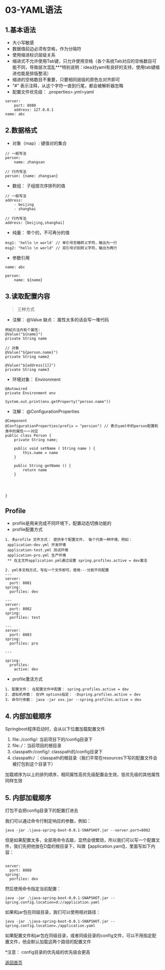 # 03-YAML语法

## 1.基本语法
- 大小写敏感
- 数据值前边必须有空格，作为分隔符
- 使用缩进标识层级关系
- 缩进式不允许使用Tab键，只允许使用空格（各个系统Tab对应的空格数目可能不同，导致层次混乱***特别说明：idea对yaml有良好的支持，使用tab键缩进也能是排版整洁）
- 缩进的空格数目不重要，只要相同层级的原色左对齐即可
- “#” 表示注释，从这个字符一直到行尾，都会被解析器忽略
- 配置文件优先级： .properties>.yml>yaml
```
server:
    port: 8080
    address: 127.0.0.1
name: abc
```

## 2.数据格式
- 对象（map）: 键值对的集合
```
// 一般写法
person:
    name: zhangsan 
    
// 行内写法
person: {name: zhangsan}
```

- 数组： 子组按次序排列的值
```
// 一般写法
address:
    - beijing
    - shanghai
    
// 行内写法
address: [beijing,shanghai]
```
- 纯量： 带个的，不可再分的值
```
msg1: 'hello \n world' // 单引号忽略转义字符，输出为一行
msg2: "hello \n world" // 双引号识别转义字符，输出为两行
```

- 参数引用
```
name: abc

person:
    name: ${name}
```

## 3.读取配置内容

> 三种方式
 - 注解： @Value 缺点： 属性太多的话会写一堆代码
```
例如方法内有个属性:
@Value("${name}")
private String name

// 对象
@Value("${person.name}")
private String name2

@Value("${address[1]}")
private String name3

```
 - 环境对象： Environment

```
@Autowired
private Environment env

System.out.print(env.getProperty("person.name"))
```
 - 注解： @ConfigurationProperties

```
@Component
@ConfigurationProperties(prefix = "persion") // 表示yaml中的person配置和类中的属性一一对应
public class Person {
    private String name;
    
    public void setName ( String name ) {
        this.name = name
    }
    
    public String getName () {
        return name
    }
    
    
    

}

```

## Profile
- profile是用来完成不同环境下，配置动态切换功能的
- profile配置方式
```
1. 多profile 文件方式： 提供多个配置文件， 每个代表一种环境，例如：
 application-dev.yml 开发环境
 application-test.yml 测试环境
 application-pro.yml 生产环境
 ** 在主文件application.yml通过设置 spring.profiles.active = dev激活
 
2. yml多文档方式，写在一个文件即可，使用---分割不同配置
---
server:
  port: 8081
spring:
  porfiles: dev

---
server:
  port: 8082
spring:
  porfiles: test

---
server:
  port: 8083
spring:
  porfiles: pro

---

spring:
  profiles:
    active: dev

```

- profile激活方式
```
1. 配置文件： 在配置文件中配置： spring.profiles.active = dev
2. 虚拟机参数： 在VM options指定： -Dspring.profiles.active = dev
3. 命令行参数： java -jar xxx.jar --spring.profiles.active = dev

```

## 4. 内部加载顺序
Springboot程序启动时，会从以下位置加载配置文件

 1. file:./config/: 当前项目下的/config目录下
 2. file:./：当前项目的根目录
 3. classpath:/config/: classpath的/config目录下
 4. classpath:/ ：classpath的根目录（我们平常在resources下写的配置文件会被打包到这个目录下）

加载顺序为以上的排列顺序，相同属性高优先级配置会生效，低优先级的其他属性同样生效


## 5. 内部加载顺序

打包不会把config目录下的配置打进去

我们可以通过命令行制定响应的参数，例如：
```
java -jar .\java-spring-boot-0.0.1-SNAPSHOT.jar --server.port=8082
```

但是如果配置太多，全部用命令去敲，显然会很繁琐，所以我们可以写一个配置文件，我们先把他放在D盘的根目录下，叫做【application.yaml】，里面写如下内容：
```

server:
  port: 8088
spring:
  porfiles: dev

```
然后使用命令指定当前配置：
```
java -jar .\java-spring-boot-0.0.1-SNAPSHOT.jar --spring.config.location=d://application.yaml
```
如果和jar包在同级目录，我们可以使用相对路径：
```
java -jar .\java-spring-boot-0.0.1-SNAPSHOT.jar --spring.config.location=./application.yaml
```

如果配置文件和jar包在同级目录，或者同级目录的config文件，可以不用指定配置文件，他会默认加载这两个路径的配置文件

*注意： config目录的优先级的优先级会更高



[返回首页](../README.md)


